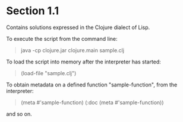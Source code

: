 Section 1.1
=========== 

Contains solutions expressed in the Clojure dialect of Lisp.

To execute the script from the command line:

> java -cp clojure.jar clojure.main sample.clj

To load the script into memory after the interpreter has started:

> (load-file "sample.clj")

To obtain metadata on a defined function "sample-function", from the interpreter:

> (meta #'sample-function)
> (:doc (meta #'sample-function))

and so on.